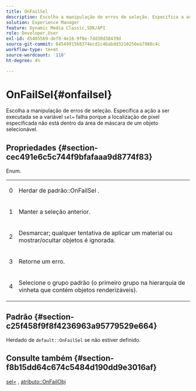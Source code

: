 ```yaml
---
title: OnFailSel
description: Escolha a manipulação de erros de seleção. Especifica a ação a ser executada se o comando sel= falhar porque o local de pixel especificado não está dentro da área de máscara de um objeto selecionável.
solution: Experience Manager
feature: Dynamic Media Classic,SDK/API
role: Developer,User
exl-id: d5485569-def8-4e16-9f0e-7dd30d38439d
source-git-commit: 8454991568374ecd1c4babdd3210250ea7988c4c
workflow-type: tm+mt
source-wordcount: '118'
ht-degree: 4%

---
```


# OnFailSel{#onfailsel}

Escolha a manipulação de erros de seleção. Especifica a ação a ser executada se a variável `sel=` falha porque a localização de pixel especificada não está dentro da área de máscara de um objeto selecionável.

## Propriedades {#section-cec491e6c5c744f9bfafaaa9d8774f83}

Enum.

<table id="simpletable_1CFD2BC6F9BC4D2AB372EAF115B7F2FC"> 
 <tr class="strow"> 
  <td class="stentry"> <p>0 </p> </td> 
  <td class="stentry"> <p>Herdar de <span class="codeph"> padrão::OnFailSel </span>. </p> </td> 
 </tr> 
 <tr class="strow"> 
  <td class="stentry"> <p>1 </p> </td> 
  <td class="stentry"> <p>Manter a seleção anterior. </p> </td> 
 </tr> 
 <tr class="strow"> 
  <td class="stentry"> <p>2 </p> </td> 
  <td class="stentry"> <p>Desmarcar; qualquer tentativa de aplicar um material ou mostrar/ocultar objetos é ignorada. </p> </td> 
 </tr> 
 <tr class="strow"> 
  <td class="stentry"> <p>3 </p> </td> 
  <td class="stentry"> <p>Retorne um erro. </p> </td> 
 </tr> 
 <tr class="strow"> 
  <td class="stentry"> <p>4 </p> </td> 
  <td class="stentry"> <p>Selecione o grupo padrão (o primeiro grupo na hierarquia de vinheta que contém objetos renderizáveis). </p> </td> 
 </tr> 
</table>

## Padrão {#section-c25f458f9f8f4236963a95779529e664}

Herdado de `default::OnFailSel` se não estiver definido.

## Consulte também {#section-f8b15dd64c674c5484d190dd9e3016af}

[sel=](../../../../../ir-api/http-protocol/image-rendering-api-ref/c-ir-http-protocol-ref/c-ir-http-protocol-command-reference/r-ir-sel.md#reference-01322c58d414481385c29fcdd27a090b) , [atributo::OnFailObj](../../../../../ir-api/material-cat/image-rendering-api-ref/c-ir-material-catalog/c-ir-attributes-reference/r-ir-onfailobj.md#reference-4c6ba90418e84da5831f8573bbbf2c8d)
